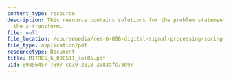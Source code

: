 ```yaml
---
content_type: resource
description: This resource contains solutions for the problem statements related to
  the z-transform.
file: null
file_location: /coursemedia/res-6-008-digital-signal-processing-spring-2011/898564577897cc3920102083afc73d97_MITRES_6_008S11_sol05.pdf
file_type: application/pdf
resourcetype: Document
title: MITRES_6_008S11_sol05.pdf
uid: 89856457-7897-cc39-2010-2083afc73d97
---
```

